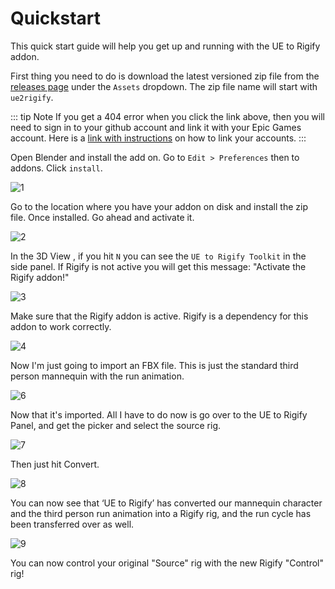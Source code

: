 # Quickstart

This quick start guide will help you get up and running with the UE to Rigify addon.

First thing you need to do is download the latest versioned zip file from the [releases page](https://github.com/JoshQuake/BlenderTools/releases?q=UE+to+Rigify&expanded=true)
under the `Assets` dropdown. The zip file name will start with `ue2rigify`.

::: tip Note
   If you get a 404 error when you click the link above, then you will need to sign in to your github account and link
it with your Epic Games account. Here is a [link with instructions](https://www.unrealengine.com/en-US/ue4-on-github)
on how to link your accounts.
:::

Open Blender and install the add on. Go to `Edit > Preferences` then to addons. Click `install`.

![1](./images/quickstart/1.jpg)

Go to the location where you have your addon on disk and install the zip file. Once installed. Go ahead and activate it.

![2](./images/quickstart/2.jpg)

In the 3D View , if you hit `N` you can see the `UE to Rigify Toolkit` in the side panel. If Rigify is not active you will get this message: "Activate the Rigify addon!"

![3](./images/quickstart/3.jpg)

Make sure that the Rigify addon is active. Rigify is a dependency for this addon to work correctly.

![4](./images/quickstart/4.jpg)

Now I'm just going to import an FBX file. This is just the standard third person mannequin with the run animation.

![6](./images/quickstart/6.jpg)

Now that it's imported. All I have to do now is go over to the UE to Rigify Panel, and get the picker and select the source rig.

![7](./images/quickstart/7.jpg)

Then just hit Convert.

![8](./images/quickstart/8.jpg)

You can now see that ‘UE to Rigify’ has converted our mannequin character and the third person run animation into a Rigify rig, and the run cycle has been transferred over as well.

![9](./images/quickstart/9.jpg)

You can now control your original "Source" rig with the new Rigify "Control" rig!
